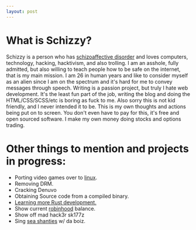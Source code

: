 ```yaml
---
layout: post
---
```


# What is Schizzy?
Schizzy is a person who has [schizoaffective disorder](https://en.wikipedia.org/wiki/Schizoaffective_disorder) and loves computers, technology, hacking, hacktivism, and also trolling. 
I am an asshole, fully admitted, but also willing to teach people how to be safe on the internet, that is my main mission. 
I am 26 in human years and like to consider myself as an alien since I am on the spectrum and it's hard for me to convey messages through speech. 
Writing is a passion project, but truly I hate web development. 
It's the least fun part of the job, writing the blog and doing the HTML/CSS/SCSS/etc is boring as fuck to me. 
Also sorry this is not kid friendly, and I never intended it to be. 
This is my own thoughts and actions being put on to screen. You don't even have to pay for this, it's free and open sourced software. 
I make my own money doing stocks and options trading.
 
 # Other things to mention and projects in progress:
- Porting video games over to [linux](https://tails.net/).
- Removing DRM.
- Cracking Denuvo
- Obtaining Source code from a compiled binary.
- [Learning more Rust development.](https://doc.rust-lang.org/book/)
- Show current [robinhood](robinhood.com/) balance.
- Show off mad hack3r sk177z
- Sing [sea shanties](https://www.youtube.com/watch?v=qCoSNpcz9K8&ab_channel=TonyVirelli) w/ da boiz.
